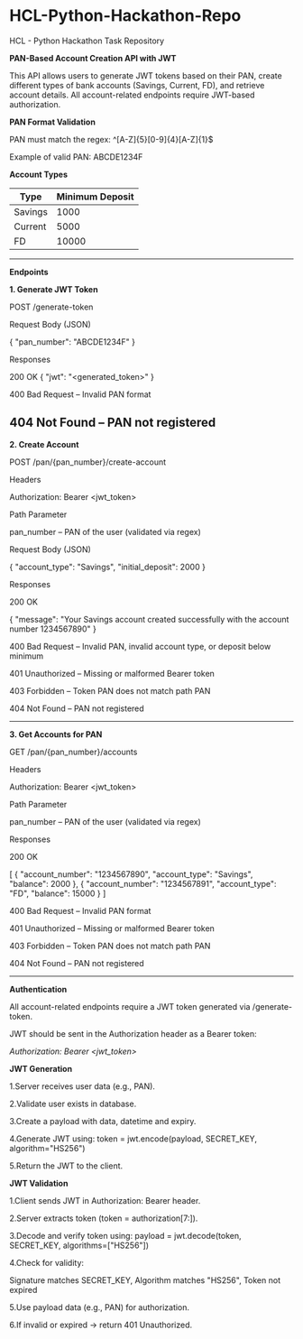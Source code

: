 # HCL-Python-Hackathon-Repo
HCL - Python Hackathon Task Repository

**PAN-Based Account Creation API with JWT**

This API allows users to generate JWT tokens based on their PAN, create different types of bank accounts (Savings, Current, FD), and retrieve account details. All account-related endpoints require JWT-based authorization.

**PAN Format Validation**

PAN must match the regex: ^[A-Z]{5}[0-9]{4}[A-Z]{1}$

Example of valid PAN: ABCDE1234F

**Account Types**

| Type    | Minimum Deposit |
| ------- | --------------- |
| Savings | 1000            |
| Current | 5000            |
| FD      | 10000           |

-----------------------------------------------------------------------------------------

**Endpoints**

**1. Generate JWT Token**

POST /generate-token

Request Body (JSON)

{
  "pan_number": "ABCDE1234F"
}

Responses

200 OK
{
  "jwt": "<generated_token>"
}

400 Bad Request – Invalid PAN format

404 Not Found – PAN not registered
-----------------------------------------------------------------------------------------

**2. Create Account**

POST /pan/{pan_number}/create-account

Headers

Authorization: Bearer <jwt_token>


Path Parameter

pan_number – PAN of the user (validated via regex)

Request Body (JSON)

{
  "account_type": "Savings",
  "initial_deposit": 2000
}


Responses

200 OK

{
  "message": "Your Savings account created successfully with the account number 1234567890"
}


400 Bad Request – Invalid PAN, invalid account type, or deposit below minimum

401 Unauthorized – Missing or malformed Bearer token

403 Forbidden – Token PAN does not match path PAN

404 Not Found – PAN not registered

-----------------------------------------------------------------------------------------

**3. Get Accounts for PAN**

GET /pan/{pan_number}/accounts

Headers

Authorization: Bearer <jwt_token>


Path Parameter

pan_number – PAN of the user (validated via regex)

Responses

200 OK

[
  {
    "account_number": "1234567890",
    "account_type": "Savings",
    "balance": 2000
  },
  {
    "account_number": "1234567891",
    "account_type": "FD",
    "balance": 15000
  }
]




400 Bad Request – Invalid PAN format

401 Unauthorized – Missing or malformed Bearer token

403 Forbidden – Token PAN does not match path PAN

404 Not Found – PAN not registered

-----------------------------------------------------------------------------------------

**Authentication**

All account-related endpoints require a JWT token generated via /generate-token.

JWT should be sent in the Authorization header as a Bearer token:

_Authorization: Bearer <jwt_token>_

**JWT Generation**

1.Server receives user data (e.g., PAN).

2.Validate user exists in database.

3.Create a payload with data, datetime and expiry.

4.Generate JWT using:
token = jwt.encode(payload, SECRET_KEY, algorithm="HS256")

5.Return the JWT to the client.

**JWT Validation**

1.Client sends JWT in Authorization: Bearer <token> header.

2.Server extracts token (token = authorization[7:]).

3.Decode and verify token using:
payload = jwt.decode(token, SECRET_KEY, algorithms=["HS256"])

4.Check for validity:

  Signature matches SECRET_KEY, Algorithm matches "HS256", Token not expired

5.Use payload data (e.g., PAN) for authorization.

6.If invalid or expired → return 401 Unauthorized.
